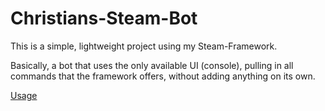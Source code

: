 # Christians-Steam-Bot

This is a simple, lightweight project using my Steam-Framework.

Basically, a bot that uses the only available UI (console), pulling in all commands that the framework offers, without adding anything on its own.

[Usage](Docs.md)
